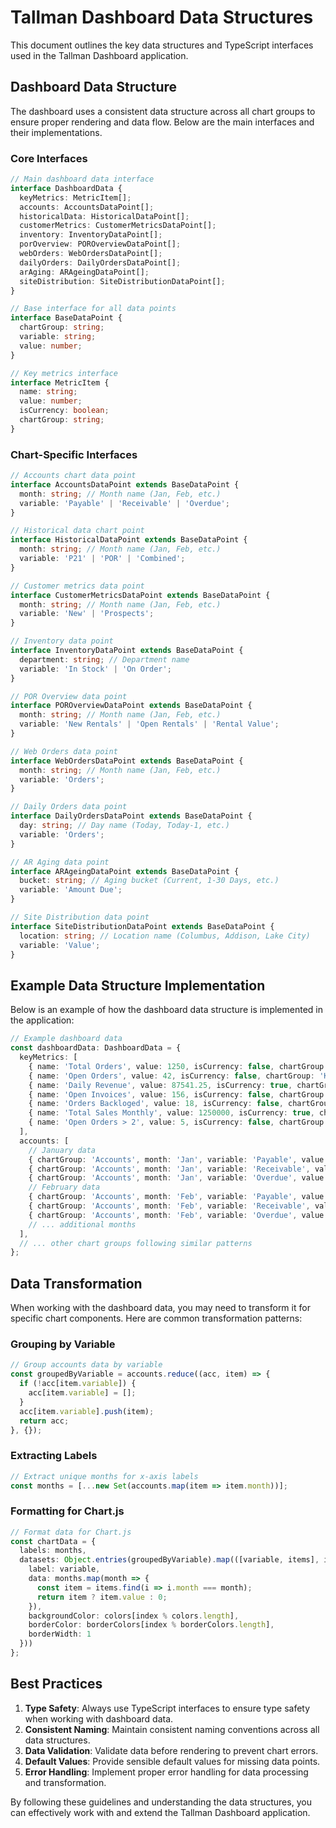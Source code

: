 # Tallman Dashboard Data Structures

This document outlines the key data structures and TypeScript interfaces used in the Tallman Dashboard application.

## Dashboard Data Structure

The dashboard uses a consistent data structure across all chart groups to ensure proper rendering and data flow. Below are the main interfaces and their implementations.

### Core Interfaces

```typescript
// Main dashboard data interface
interface DashboardData {
  keyMetrics: MetricItem[];
  accounts: AccountsDataPoint[];
  historicalData: HistoricalDataPoint[];
  customerMetrics: CustomerMetricsDataPoint[];
  inventory: InventoryDataPoint[];
  porOverview: POROverviewDataPoint[];
  webOrders: WebOrdersDataPoint[];
  dailyOrders: DailyOrdersDataPoint[];
  arAging: ARAgeingDataPoint[];
  siteDistribution: SiteDistributionDataPoint[];
}

// Base interface for all data points
interface BaseDataPoint {
  chartGroup: string;
  variable: string;
  value: number;
}

// Key metrics interface
interface MetricItem {
  name: string;
  value: number;
  isCurrency: boolean;
  chartGroup: string;
}
```

### Chart-Specific Interfaces

```typescript
// Accounts chart data point
interface AccountsDataPoint extends BaseDataPoint {
  month: string; // Month name (Jan, Feb, etc.)
  variable: 'Payable' | 'Receivable' | 'Overdue';
}

// Historical data chart point
interface HistoricalDataPoint extends BaseDataPoint {
  month: string; // Month name (Jan, Feb, etc.)
  variable: 'P21' | 'POR' | 'Combined';
}

// Customer metrics data point
interface CustomerMetricsDataPoint extends BaseDataPoint {
  month: string; // Month name (Jan, Feb, etc.)
  variable: 'New' | 'Prospects';
}

// Inventory data point
interface InventoryDataPoint extends BaseDataPoint {
  department: string; // Department name
  variable: 'In Stock' | 'On Order';
}

// POR Overview data point
interface POROverviewDataPoint extends BaseDataPoint {
  month: string; // Month name (Jan, Feb, etc.)
  variable: 'New Rentals' | 'Open Rentals' | 'Rental Value';
}

// Web Orders data point
interface WebOrdersDataPoint extends BaseDataPoint {
  month: string; // Month name (Jan, Feb, etc.)
  variable: 'Orders';
}

// Daily Orders data point
interface DailyOrdersDataPoint extends BaseDataPoint {
  day: string; // Day name (Today, Today-1, etc.)
  variable: 'Orders';
}

// AR Aging data point
interface ARAgeingDataPoint extends BaseDataPoint {
  bucket: string; // Aging bucket (Current, 1-30 Days, etc.)
  variable: 'Amount Due';
}

// Site Distribution data point
interface SiteDistributionDataPoint extends BaseDataPoint {
  location: string; // Location name (Columbus, Addison, Lake City)
  variable: 'Value';
}
```

## Example Data Structure Implementation

Below is an example of how the dashboard data structure is implemented in the application:

```typescript
// Example dashboard data
const dashboardData: DashboardData = {
  keyMetrics: [
    { name: 'Total Orders', value: 1250, isCurrency: false, chartGroup: 'Key Metrics' },
    { name: 'Open Orders', value: 42, isCurrency: false, chartGroup: 'Key Metrics' },
    { name: 'Daily Revenue', value: 87541.25, isCurrency: true, chartGroup: 'Key Metrics' },
    { name: 'Open Invoices', value: 156, isCurrency: false, chartGroup: 'Key Metrics' },
    { name: 'Orders Backloged', value: 18, isCurrency: false, chartGroup: 'Key Metrics' },
    { name: 'Total Sales Monthly', value: 1250000, isCurrency: true, chartGroup: 'Key Metrics' },
    { name: 'Open Orders > 2', value: 5, isCurrency: false, chartGroup: 'Key Metrics' }
  ],
  accounts: [
    // January data
    { chartGroup: 'Accounts', month: 'Jan', variable: 'Payable', value: 45000 },
    { chartGroup: 'Accounts', month: 'Jan', variable: 'Receivable', value: 65000 },
    { chartGroup: 'Accounts', month: 'Jan', variable: 'Overdue', value: 12000 },
    // February data
    { chartGroup: 'Accounts', month: 'Feb', variable: 'Payable', value: 48000 },
    { chartGroup: 'Accounts', month: 'Feb', variable: 'Receivable', value: 67500 },
    { chartGroup: 'Accounts', month: 'Feb', variable: 'Overdue', value: 11500 },
    // ... additional months
  ],
  // ... other chart groups following similar patterns
};
```

## Data Transformation

When working with the dashboard data, you may need to transform it for specific chart components. Here are common transformation patterns:

### Grouping by Variable

```typescript
// Group accounts data by variable
const groupedByVariable = accounts.reduce((acc, item) => {
  if (!acc[item.variable]) {
    acc[item.variable] = [];
  }
  acc[item.variable].push(item);
  return acc;
}, {});
```

### Extracting Labels

```typescript
// Extract unique months for x-axis labels
const months = [...new Set(accounts.map(item => item.month))];
```

### Formatting for Chart.js

```typescript
// Format data for Chart.js
const chartData = {
  labels: months,
  datasets: Object.entries(groupedByVariable).map(([variable, items], index) => ({
    label: variable,
    data: months.map(month => {
      const item = items.find(i => i.month === month);
      return item ? item.value : 0;
    }),
    backgroundColor: colors[index % colors.length],
    borderColor: borderColors[index % borderColors.length],
    borderWidth: 1
  }))
};
```

## Best Practices

1. **Type Safety**: Always use TypeScript interfaces to ensure type safety when working with dashboard data.
2. **Consistent Naming**: Maintain consistent naming conventions across all data structures.
3. **Data Validation**: Validate data before rendering to prevent chart errors.
4. **Default Values**: Provide sensible default values for missing data points.
5. **Error Handling**: Implement proper error handling for data processing and transformation.

By following these guidelines and understanding the data structures, you can effectively work with and extend the Tallman Dashboard application.
